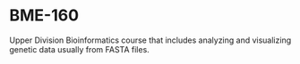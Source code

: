 # BME-160
Upper Division Bioinformatics course that includes analyzing and visualizing genetic data usually from FASTA files. 
